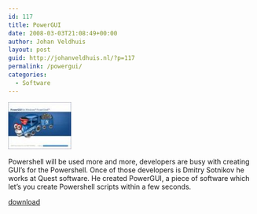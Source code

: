 ```yaml
---
id: 117
title: PowerGUI
date: 2008-03-03T21:08:49+00:00
author: Johan Veldhuis
layout: post
guid: http://johanveldhuis.nl/?p=117
permalink: /powergui/
categories:
  - Software
---
```

[![PowerGUI](/wp-content/uploads/2008/03/powergui.thumbnail.jpg)](/wp-content/uploads/2008/03/powergui.jpg "PowerGUI")

Powershell will be used more and more, developers are busy with creating GUI&#8217;s for the Powershell. Once of those developers is Dmitry Sotnikov he works at Quest software. He created PowerGUI, a piece of software which let&#8217;s you create Powershell scripts within a few seconds.

<a title="PowerGUI" href="http://www.powergui.org" target="_blank">download</a>